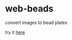 # web-beads
convert images to bead plates

try it <a href="http://lobo84.github.io/web-beads">here</a>
